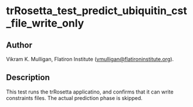 # trRosetta\_test\_predict\_ubiquitin\_cst\_file\_write\_only

## Author

Vikram K. Mulligan, Flatiron Institute (vmulligan@flatironinstitute.org).

## Description

This test runs the trRosetta applicatino, and confirms that it can write constraints files.  The actual prediction phase is skipped. 
